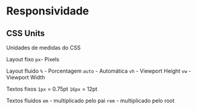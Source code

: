 # Responsividade

## CSS Units

Unidades de medidas do CSS

Layout fixo
`px`- Pixels

Layout fluido
`%` - Porcentagem
`auto` - Automática
`vh` - Viewport Height
`vw` - Viewport Width


Textos fixos
`1px` = 0.75pt
`16px` = 12pt


Textos fluidos
`em` - multiplicado pelo pai
`rem` - multiplicado pelo root